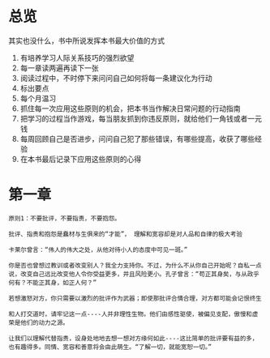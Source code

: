 # 总览

其实也没什么，书中所说发挥本书最大价值的方式

1. 有培养学习人际关系技巧的强烈欲望
2. 每一章读两遍再读下一张
3. 阅读过程中，不时停下来问问自己如何将每一条建议化为行动
4. 标出要点
5. 每个月温习
6. 抓住每一次应用这些原则的机会，把本书当作解决日常问题的行动指南
7. 把学习的过程当作游戏，每当朋友抓到你违反原则，就给他们一角钱或者一元钱
8. 每周回顾自己是否进步，问问自己犯了那些错误，有哪些提高，收获了哪些经验
9. 在本书最后记录下应用这些原则的心得



# 第一章 

`原则1：不要批评，不要指责，不要抱怨。`

```
批评、指责和抱怨是蠢材与生俱来的“才能”， 理解和宽容却是对人品和自律的极大考验

卡莱尔曾言：“伟人的伟大之处，从他对待小人的态度中可见一斑。”
```



```
你是否也曾想过教训或者改变别人？我全力支持你。不过，为什么不从你自己开始呢？自私一点说，改变自己远比改变他人令你受益更多，并且风险更小。孔子曾言：“苟正其身矣，与从政乎何有？不能正其身，如正人何？”
```



```
若想激怒对方，你只需要以激烈的批评作为武器；即使那批评合情合理，对方都可能会记恨终生

和人打交道时，请牢记这一点----人并非理性生物。他们由感性驱使，被偏见支配，傲慢和虚荣是他们的动力之源。
```



```
让我们以理解代替指责，设身处地地去想一想对方缘何如此----这比简单的批评要有益的多，也有趣得多。同情、宽容和善意将会由此萌生。“了解一切，就能宽恕一切。”
```

